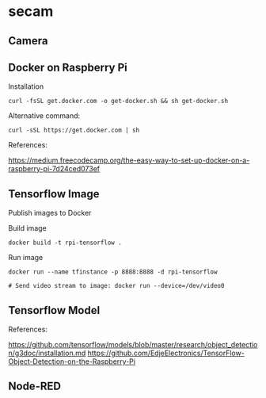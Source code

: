 # secam

## Camera

## Docker on Raspberry Pi
Installation

	curl -fsSL get.docker.com -o get-docker.sh && sh get-docker.sh

Alternative command:

	curl -sSL https://get.docker.com | sh

References:

https://medium.freecodecamp.org/the-easy-way-to-set-up-docker-on-a-raspberry-pi-7d24ced073ef

## Tensorflow Image
Publish images to Docker

Build image

	docker build -t rpi-tensorflow .

Run image

	docker run --name tfinstance -p 8888:8888 -d rpi-tensorflow
	
	# Send video stream to image: docker run --device=/dev/video0

## Tensorflow Model
References:

https://github.com/tensorflow/models/blob/master/research/object_detection/g3doc/installation.md
https://github.com/EdjeElectronics/TensorFlow-Object-Detection-on-the-Raspberry-Pi

## Node-RED
